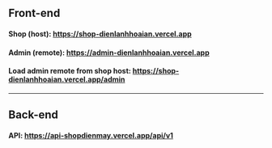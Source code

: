 ## Front-end
#### Shop (host): https://shop-dienlanhhoaian.vercel.app
#### Admin (remote): https://admin-dienlanhhoaian.vercel.app

#### Load admin remote from shop host: https://shop-dienlanhhoaian.vercel.app/admin

---

## Back-end
#### API: https://api-shopdienmay.vercel.app/api/v1
